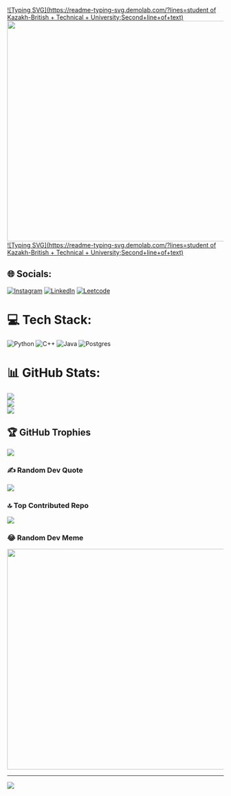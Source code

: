[![Typing SVG](https://readme-typing-svg.demolab.com/?lines=student of Kazakh-British + Technical + University;Second+line+of+text)](https://git.io/typing-svg)
<img src="https://advice.j2c.com/wp-content/uploads/sites/13/ezgif.com-optimize-9-2.gif" width="512px"/>
[![Typing SVG](https://readme-typing-svg.demolab.com/?lines=student of Kazakh-British + Technical + University;Second+line+of+text)](https://git.io/typing-svg)

## 🌐 Socials:
[![Instagram](https://img.shields.io/badge/Instagram-%23E4405F.svg?logo=Instagram&logoColor=white)](https://www.instagram.com/ramazan05_century/) [![LinkedIn](https://img.shields.io/badge/LinkedIn-%230077B5.svg?logo=linkedin&logoColor=white)](https://www.linkedin.com/in/ramazan-syrlybay-58123b271/) 
[![Leetcode](https://badges.peiyuan.ch/leetcode/RamazanFIT/name)](https://leetcode.com/r_syrlybay/)

# 💻 Tech Stack:
![Python](https://img.shields.io/badge/python-3670A0?style=for-the-badge&logo=python&logoColor=ffdd54) ![C++](https://img.shields.io/badge/c++-%2300599C.svg?style=for-the-badge&logo=c%2B%2B&logoColor=white) ![Java](https://img.shields.io/badge/java-%23ED8B00.svg?style=for-the-badge&logo=java&logoColor=white) ![Postgres](https://img.shields.io/badge/postgres-%23316192.svg?style=for-the-badge&logo=postgresql&logoColor=white)
# 📊 GitHub Stats:
![](https://github-readme-stats.vercel.app/api?username=RamazanFIT&theme=dark&hide_border=false&include_all_commits=true&count_private=true)<br/>
![](https://github-readme-streak-stats.herokuapp.com/?user=RamazanFIT&theme=dark&hide_border=false)<br/>
![](https://github-readme-stats.vercel.app/api/top-langs/?username=RamazanFIT&theme=dark&hide_border=false&include_all_commits=true&count_private=true&layout=compact)

## 🏆 GitHub Trophies
![](https://github-profile-trophy.vercel.app/?username=RamazanFIT&theme=darkhub&no-frame=false&no-bg=false&margin-w=4)

### ✍️ Random Dev Quote
![](https://quotes-github-readme.vercel.app/api?type=horizontal&theme=dark)

### 🔝 Top Contributed Repo
![](https://github-contributor-stats.vercel.app/api?username=RamazanFIT&limit=5&theme=dark&combine_all_yearly_contributions=true)

### 😂 Random Dev Meme
<img src="https://rm.up.railway.app/" width="512px"/>

---
[![](https://visitcount.itsvg.in/api?id=RamazanFIT&icon=5&color=12)](https://visitcount.itsvg.in)

<!-- Proudly created with GPRM ( https://gprm.itsvg.in ) -->

